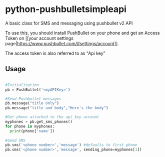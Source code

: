 # python-pushbulletsimpleapi
A basic class for SMS and messaging using pushbullet v2 API

To use this, you should install PushBullet on your phone and get an Access Token on [[your account settings page|https://www.pushbullet.com/#settings/account]].

The access token is also referred to as "Api key"

## Usage

```python

#Initialization
pb = PushBullet('<myAPIKey>')

#Send Pushbullet messages
pb.message("title only")
pb.message("title and body","Here's the body")

#Get phone attached to the api_key account
myphones = pb.get_sms_phones()
for phone in myphones:
  print(phone['name'])
  
#Send SMS
pb.sms('<phone number>','message') #defaults to first phone
pb.sms('<phone number>','message', sending_phone=myphones[1])

```
